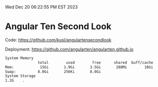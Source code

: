 Wed Dec 20 06:22:55 PM EST 2023

# Angular Ten Second Look

Code: https://github.com/kusl/angulartensecondlook

Deployment: https://github.com/angularten/angularten.github.io

```bash
System Memory
               total        used        free      shared  buff/cache   available
Mem:            15Gi       1.9Gi       3.5Gi       288Mi        10Gi        13Gi
Swap:          8.0Gi       256Ki       8.0Gi
System Storage
1.2G	.
